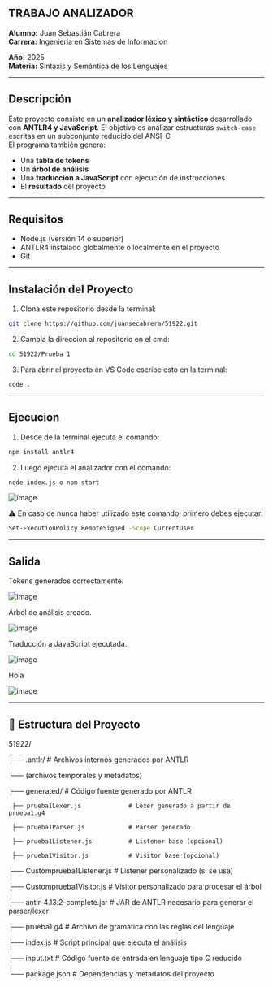 ## TRABAJO ANALIZADOR
**Alumno:** Juan Sebastián Cabrera  
**Carrera:** Ingenieria en Sistemas de Informacion 

**Año:** 2025  
**Materia:** Sintaxis y Semántica de los Lenguajes  

---

##  Descripción

Este proyecto consiste en un **analizador léxico y sintáctico** desarrollado con **ANTLR4 y JavaScript**. El objetivo es analizar estructuras `switch-case` escritas en un subconjunto reducido del ANSI-C  
El programa también genera:
- Una **tabla de tokens**
- Un **árbol de análisis**
- Una **traducción a JavaScript** con ejecución de instrucciones
- El **resultado** del proyecto

---
## Requisitos

- Node.js (versión 14 o superior)
- ANTLR4 instalado globalmente o localmente en el proyecto
- Git
 
---

## Instalación del Proyecto
1. Clona este repositorio desde la terminal:
```bash
git clone https://github.com/juansecabrera/51922.git
```
2. Cambia la direccion al repositorio en el cmd:
```bash
cd 51922/Prueba 1
```

3. Para abrir el proyecto en VS Code escribe esto en la terminal:
```bash
code .
```
---

## Ejecucion 
1. Desde de la terminal ejecuta el comando:
```bash
npm install antlr4
```   
2. Luego ejecuta el analizador con el comando:
```bash
node index.js o npm start
``` 
![image](https://github.com/user-attachments/assets/bb99ab15-3379-4f36-9b95-c8ae8c5b3432)

⚠️ En caso de nunca haber utilizado este comando, primero debes ejecutar:
```bash
Set-ExecutionPolicy RemoteSigned -Scope CurrentUser
```
---

## Salida
Tokens generados correctamente.

![image](https://github.com/user-attachments/assets/9f165529-9a9d-4cb5-83aa-d5d2ecdd2801)

Árbol de análisis creado.

![image](https://github.com/user-attachments/assets/a4086c4b-bafc-4141-bc5d-4e62c55f6398)


Traducción a JavaScript ejecutada.

![image](https://github.com/user-attachments/assets/36065626-a040-4c31-88ae-c5e82b08bee2)

Hola

![image](https://github.com/user-attachments/assets/e55cecc3-720d-4be7-bbc8-a989eb550cb8)

---

## 📁 Estructura del Proyecto

51922/

├── .antlr/                          # Archivos internos generados por ANTLR

└── (archivos temporales y metadatos)

├── generated/                       # Código fuente generado por ANTLR

     ├── prueba1Lexer.js             # Lexer generado a partir de prueba1.g4
  
     ├── prueba1Parser.js            # Parser generado
  
     ├── prueba1Listener.js          # Listener base (opcional)

     ├── prueba1Visitor.js           # Visitor base (opcional)

├── Customprueba1Listener.js        # Listener personalizado (si se usa)

├── Customprueba1Visitor.js         # Visitor personalizado para procesar el árbol

├── antlr-4.13.2-complete.jar       # JAR de ANTLR necesario para generar el parser/lexer

├── prueba1.g4                      # Archivo de gramática con las reglas del lenguaje

├── index.js                        # Script principal que ejecuta el análisis

├── input.txt                       # Código fuente de entrada en lenguaje tipo C reducido

└──  package.json                    # Dependencias y metadatos del proyecto
